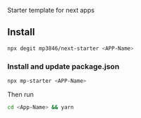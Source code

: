 Starter template for next apps

## Install
```bash
npx degit mp3846/next-starter <APP-Name>
```

### Install and update package.json
```bash
npx mp-starter <APP-Name>
```

Then run
```bash
cd <App-Name> && yarn
```